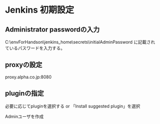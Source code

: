 # Jenkins 初期設定

## Administrator passwordの入力

C:\envForHandson\jenkins_home\secrets\initialAdminPassword
に記載されているパスワードを入力する。

## proxyの設定

proxy.alpha.co.jp:8080

## pluginの指定

必要に応じてpluginを選択する or
「Install suggested plugin」を選択

Adminユーザを作成


